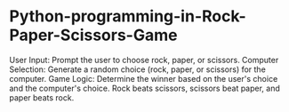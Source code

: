 # Python-programming-in-Rock-Paper-Scissors-Game
User Input: Prompt the user to choose rock, paper, or scissors.  Computer Selection: Generate a random choice (rock, paper, or scissors) for  the computer.  Game Logic: Determine the winner based on the user's choice and the  computer's choice.  Rock beats scissors, scissors beat paper, and paper beats rock.
